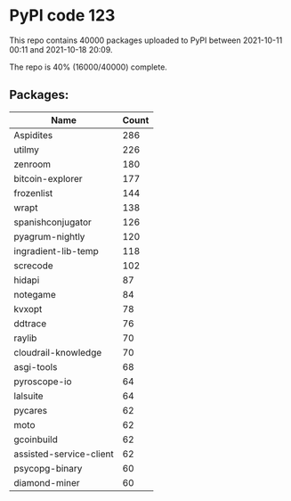 # PyPI code 123

This repo contains 40000 packages uploaded to PyPI between 
2021-10-11 00:11 and 2021-10-18 20:09.

The repo is 40% (16000/40000) complete.

## Packages:

| Name  | Count |
| ----- | ----- |
| Aspidites | 286 |
| utilmy | 226 |
| zenroom | 180 |
| bitcoin-explorer | 177 |
| frozenlist | 144 |
| wrapt | 138 |
| spanishconjugator | 126 |
| pyagrum-nightly | 120 |
| ingradient-lib-temp | 118 |
| screcode | 102 |
| hidapi | 87 |
| notegame | 84 |
| kvxopt | 78 |
| ddtrace | 76 |
| raylib | 70 |
| cloudrail-knowledge | 70 |
| asgi-tools | 68 |
| pyroscope-io | 64 |
| lalsuite | 64 |
| pycares | 62 |
| moto | 62 |
| gcoinbuild | 62 |
| assisted-service-client | 62 |
| psycopg-binary | 60 |
| diamond-miner | 60 |



